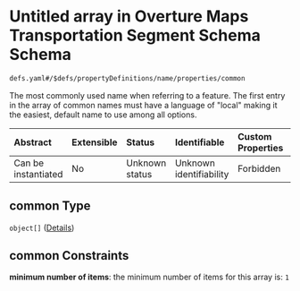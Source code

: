 # Untitled array in Overture Maps Transportation Segment Schema Schema

```txt
defs.yaml#/$defs/propertyDefinitions/name/properties/common
```

The most commonly used name when referring to a feature.  The first entry in the array of common names must have a language of "local" making it the easiest, default name to use among all options.

| Abstract            | Extensible | Status         | Identifiable            | Custom Properties | Additional Properties | Access Restrictions | Defined In                                                                                 |
| :------------------ | :--------- | :------------- | :---------------------- | :---------------- | :-------------------- | :------------------ | :----------------------------------------------------------------------------------------- |
| Can be instantiated | No         | Unknown status | Unknown identifiability | Forbidden         | Allowed               | none                | [defs.yaml\*](../../../../../../../tmp/jsonschema/schema/defs.yaml "open original schema") |

## common Type

`object[]` ([Details](defs-defs-propertydefinitions-nameproperty.md))

## common Constraints

**minimum number of items**: the minimum number of items for this array is: `1`
